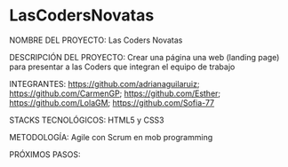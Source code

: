 # LasCodersNovatas

NOMBRE DEL PROYECTO: Las Coders Novatas

DESCRIPCIÓN DEL PROYECTO: Crear una página una web (landing page) 
para presentar a las Coders que integran
el equipo de trabajo

INTEGRANTES:
https://github.com/adrianaguilaruiz; 
https://github.com/CarmenGP; 
https://github.com/Esther;
https://github.com/LolaGM;
https://github.com/Sofia-77

STACKS TECNOLÓGICOS: HTML5 y CSS3

METODOLOGÍA: Agile con Scrum en mob programming

PRÓXIMOS PASOS: 


